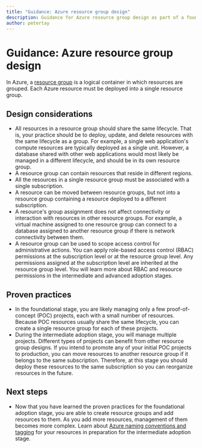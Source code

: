 ```yaml
---
title: "Guidance: Azure resource group design"
description: Guidance for Azure resource group design as part of a foundational cloud adoption strategy
author: petertay
---
```


# Guidance: Azure resource group design

In Azure, a [resource group](https://docs.microsoft.com/azure/azure-resource-manager/resource-group-overview#resource-groups) is a logical container in which resources are grouped. Each Azure resource must be deployed into a single resource group.

## Design considerations

- All resources in a resource group should share the same lifecycle. That is, your practice should be to deploy, update, and delete resources with the same lifecycle as a group. For example, a single web application's compute resources are typically deployed as a single unit. However, a database shared with other web applications would most likely be managed in a different lifecycle, and should be in its own resource group.
- A resource group can contain resources that reside in different regions.
- All the resources in a single resource group must be associated with a single subscription. 
- A resource can be moved between resource groups, but not into a resource group containing a resource deployed to a different subscription.
- A resource's group assignment does not affect connectivity or interaction with resources in other resource groups. For example, a virtual machine assigned to one resource group can connect to a database assigned to another resource group if there is network connectivity between them.
- A resource group can be used to scope access control for administrative actions. You can apply role-based access control (RBAC) permissions at the subscription level or at the resource group level. Any permissions assigned at the subscription level are inherited at the resource group level. You will learn more about RBAC and resource permissions in the intermediate and advanced adoption stages.

## Proven practices

- In the foundational stage, you are likely managing only a few proof-of-concept (POC) projects, each with a small number of resources. Because POC resources usually share the same lifecycle, you can create a single resource group for each of these projects.
- During the intermediate adoption stage, you will manage multiple projects. Different types of projects can benefit from other resource group designs. If you intend to promote any of your initial POC projects to production, you can move resources to another resource group if it belongs to the same subscription. Therefore, at this stage you should deploy these resources to the same subscription so you can reorganize resources in the future.

## Next steps

* Now that you have learned the proven practices for the foundational adoption stage, you are able to create resource groups and add resources to them. As you add more resources, management of them becomes more complex. Learn about [Azure naming conventions and tagging](/azure/architecture/best-practices/naming-conventions?toc=/azure/architecture/cloud-adoption-guide/toc.json) for your resources in preparation for the intermediate adoption stage.
